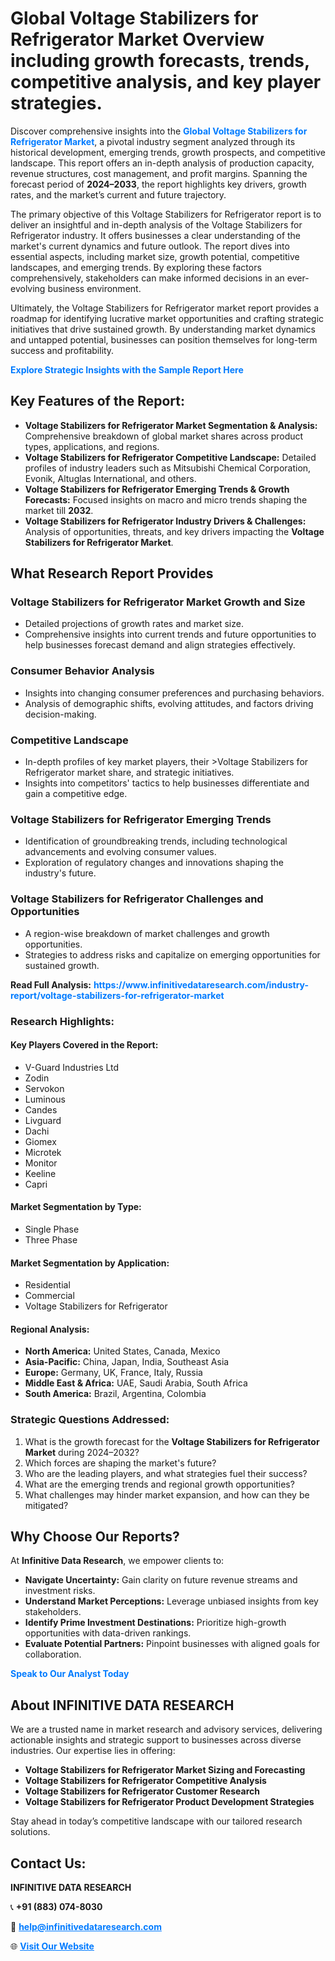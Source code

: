 <h1>Global Voltage Stabilizers for Refrigerator Market Overview including growth forecasts, trends, competitive analysis, and key player strategies.</h1>
<p>
Discover comprehensive insights into the 
<a href="https://www.infinitivedataresearch.com/industry-report/voltage-stabilizers-for-refrigerator-market" rel="dofollow" style="color: #007BFF; text-decoration: none;"><strong>Global Voltage Stabilizers for Refrigerator Market</strong></a>, a pivotal industry segment analyzed through its historical development, emerging trends, growth prospects, and competitive landscape. This report offers an in-depth analysis of production capacity, revenue structures, cost management, and profit margins. Spanning the forecast period of <strong>2024–2033</strong>, the report highlights key drivers, growth rates, and the market’s current and future trajectory.
</p>
<p>
The primary objective of this Voltage Stabilizers for Refrigerator report is to deliver an insightful and in-depth analysis of the Voltage Stabilizers for Refrigerator industry. It offers businesses a clear understanding of the market's current dynamics and future outlook. The report dives into essential aspects, including market size, growth potential, competitive landscapes, and emerging trends. By exploring these factors comprehensively, stakeholders can make informed decisions in an ever-evolving business environment.
</p>
<p>
Ultimately, the Voltage Stabilizers for Refrigerator market report provides a roadmap for identifying lucrative market opportunities and crafting strategic initiatives that drive sustained growth. By understanding market dynamics and untapped potential, businesses can position themselves for long-term success and profitability.
</p>
<p>
<a href="https://www.infinitivedataresearch.com/request-sample/reportId=101892" style="color: #007BFF; text-decoration: none;"><strong>Explore Strategic Insights with the Sample Report Here</strong></a>
</p>

<h2>Key Features of the Report:</h2>
<ul>
<li><strong>Voltage Stabilizers for Refrigerator Market Segmentation & Analysis:</strong> Comprehensive breakdown of global market shares across product types, applications, and regions.</li>
<li><strong>Voltage Stabilizers for Refrigerator Competitive Landscape:</strong> Detailed profiles of industry leaders such as Mitsubishi Chemical Corporation, Evonik, Altuglas International, and others.</li>
<li><strong>Voltage Stabilizers for Refrigerator Emerging Trends & Growth Forecasts:</strong> Focused insights on macro and micro trends shaping the market till <strong>2032</strong>.</li>
<li><strong>Voltage Stabilizers for Refrigerator Industry Drivers & Challenges:</strong> Analysis of opportunities, threats, and key drivers impacting the <strong>Voltage Stabilizers for Refrigerator Market</strong>.</li>
</ul>

<h2>What Research Report Provides</h2>
<h3>Voltage Stabilizers for Refrigerator Market Growth and Size</h3>
<ul>
<li>Detailed projections of growth rates and market size.</li>
<li>Comprehensive insights into current trends and future opportunities to help businesses forecast demand and align strategies effectively.</li>
</ul>

<h3>Consumer Behavior Analysis</h3>
<ul>
<li>Insights into changing consumer preferences and purchasing behaviors.</li>
<li>Analysis of demographic shifts, evolving attitudes, and factors driving decision-making.</li>
</ul>

<h3>Competitive Landscape</h3>
<ul>
<li>In-depth profiles of key market players, their >Voltage Stabilizers for Refrigerator market share, and strategic initiatives.</li>
<li>Insights into competitors' tactics to help businesses differentiate and gain a competitive edge.</li>
</ul>

<h3>Voltage Stabilizers for Refrigerator Emerging Trends</h3>
<ul>
<li>Identification of groundbreaking trends, including technological advancements and evolving consumer values.</li>
<li>Exploration of regulatory changes and innovations shaping the industry's future.</li>
</ul>

<h3>Voltage Stabilizers for Refrigerator Challenges and Opportunities</h3>
<ul>
<li>A region-wise breakdown of market challenges and growth opportunities.</li>
<li>Strategies to address risks and capitalize on emerging opportunities for sustained growth.</li>
</ul>
<p><strong>Read Full Analysis:</strong> <a href="https://www.infinitivedataresearch.com/industry-report/voltage-stabilizers-for-refrigerator-market" rel="dofollow" style="color: #007BFF; text-decoration: none;"><strong>https://www.infinitivedataresearch.com/industry-report/voltage-stabilizers-for-refrigerator-market</strong></a></p>
<h3>Research Highlights:</h3>
<h4>Key Players Covered in the Report:</h4>
<ul><li>V-Guard Industries Ltd</li><li>Zodin</li><li>Servokon</li><li>Luminous</li><li>Candes</li><li>Livguard</li><li>Dachi</li><li>Giomex</li><li>Microtek</li><li>Monitor</li><li>Keeline</li><li>Capri</li></ul>
<h4>Market Segmentation by Type:</h4>
<ul><li>Single Phase</li><li>Three Phase</li></ul>
<h4>Market Segmentation by Application:</h4>
<ul><li>Residential</li><li>Commercial</li><li>Voltage Stabilizers for Refrigerator</li></ul>

<h4>Regional Analysis:</h4>
<ul>
<li><strong>North America:</strong> United States, Canada, Mexico</li>
<li><strong>Asia-Pacific:</strong> China, Japan, India, Southeast Asia</li>
<li><strong>Europe:</strong> Germany, UK, France, Italy, Russia</li>
<li><strong>Middle East & Africa:</strong> UAE, Saudi Arabia, South Africa</li>
<li><strong>South America:</strong> Brazil, Argentina, Colombia</li>
</ul>

<h3>Strategic Questions Addressed:</h3>
<ol>
<li>What is the growth forecast for the <strong>Voltage Stabilizers for Refrigerator Market</strong> during 2024–2032?</li>
<li>Which forces are shaping the market's future?</li>
<li>Who are the leading players, and what strategies fuel their success?</li>
<li>What are the emerging trends and regional growth opportunities?</li>
<li>What challenges may hinder market expansion, and how can they be mitigated?</li>
</ol>

<h2>Why Choose Our Reports?</h2>
<p>At <strong>Infinitive Data Research</strong>, we empower clients to:</p>
<ul>
<li><strong>Navigate Uncertainty:</strong> Gain clarity on future revenue streams and investment risks.</li>
<li><strong>Understand Market Perceptions:</strong> Leverage unbiased insights from key stakeholders.</li>
<li><strong>Identify Prime Investment Destinations:</strong> Prioritize high-growth opportunities with data-driven rankings.</li>
<li><strong>Evaluate Potential Partners:</strong> Pinpoint businesses with aligned goals for collaboration.</li>
</ul>
<p><a href="https://www.infinitivedataresearch.com/industry-report/voltage-stabilizers-for-refrigerator-market" rel="dofollow" style="color: #007BFF; text-decoration: none;"><strong>Speak to Our Analyst Today</strong></a></p>

<h2>About INFINITIVE DATA RESEARCH</h2>
<p>We are a trusted name in market research and advisory services, delivering actionable insights and strategic support to businesses across diverse industries. Our expertise lies in offering:</p>
<ul>
<li><strong>Voltage Stabilizers for Refrigerator Market Sizing and Forecasting</strong></li>
<li><strong>Voltage Stabilizers for Refrigerator Competitive Analysis</strong></li>
<li><strong>Voltage Stabilizers for Refrigerator Customer Research</strong></li>
<li><strong>Voltage Stabilizers for Refrigerator Product Development Strategies</strong></li>
</ul>
<p>Stay ahead in today’s competitive landscape with our tailored research solutions.</p>

<h2>Contact Us:</h2>
<p><strong>INFINITIVE DATA RESEARCH</strong></p>
<p>📞 <strong>+91 (883) 074-8030</strong></p>
<p>📧 <strong><a href="mailto:help@infinitivedataresearch.com" style="color: #007BFF;">help@infinitivedataresearch.com</a></strong></p>
<p>🌐 <strong><a href="https://www.infinitivedataresearch.com" rel="dofollow" style="color: #007BFF;">Visit Our Website</a></strong></p>